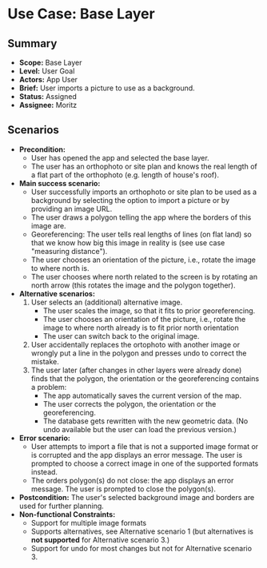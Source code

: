 # Use Case: Base Layer

## Summary

- **Scope:** Base Layer
- **Level:** User Goal
- **Actors:** App User
- **Brief:** User imports a picture to use as a background.
- **Status:** Assigned
- **Assignee:** Moritz

## Scenarios

- **Precondition:**
  - User has opened the app and selected the base layer.
  - The user has an orthophoto or site plan and knows the real length of a flat part of the orthophoto (e.g. length of house's roof).
- **Main success scenario:**
  - User successfully imports an orthophoto or site plan to be used as a background by selecting the option to import a picture or by providing an image URL.
  - The user draws a polygon telling the app where the borders of this image are.
  - Georeferencing: The user tells real lengths of lines (on flat land) so that we know how big this image in reality is (see use case "measuring distance").
  - The user chooses an orientation of the picture, i.e., rotate the image to where north is.
  - The user chooses where north related to the screen is by rotating an north arrow (this rotates the image and the polygon together).
- **Alternative scenarios:**
  1. User selects an (additional) alternative image.
     - The user scales the image, so that it fits to prior georeferencing.
     - The user chooses an orientation of the picture, i.e., rotate the image to where north already is to fit prior north orientation
     - The user can switch back to the original image.
  2. User accidentally replaces the ortophoto with another image or wrongly put a line in the polygon and presses undo to correct the mistake.
  3. The user later (after changes in other layers were already done) finds that the polygon, the orientation or the georeferencing contains a problem:
     - The app automatically saves the current version of the map.
     - The user corrects the polygon, the orientation or the georeferencing.
     - The database gets rewritten with the new geometric data.
       (No undo available but the user can load the previous version.)
- **Error scenario:**
  - User attempts to import a file that is not a supported image format or is corrupted and the app displays an error message.
    The user is prompted to choose a correct image in one of the supported formats instead.
  - The orders polygon(s) do not close: the app displays an error message.
    The user is prompted to close the polygon(s).
- **Postcondition:** The user's selected background image and borders are used for further planning.
- **Non-functional Constraints:**
  - Support for multiple image formats
  - Supports alternatives, see Alternative scenario 1 (but alternatives is **not supported** for Alternative scenario 3.)
  - Support for undo for most changes but not for Alternative scenario 3.
